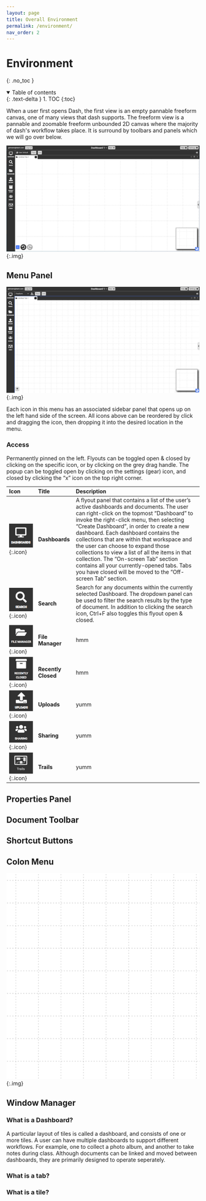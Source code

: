 ```yaml
---
layout: page
title: Overall Environment
permalink: /environment/
nav_order: 2
---
```


# Environment 
{: .no_toc }

<details open markdown="block">
  <summary>
    Table of contents
  </summary>
  {: .text-delta }
1. TOC
{:toc}
</details>

When a user first opens Dash, the first view is an empty pannable freeform canvas, one of many views that dash supports. The freeform view is a pannable and zoomable freeform unbounded 2D canvas where the majority of dash's workflow takes place. It is surround by toolbars and panels which we will go over below. 

![](../assets/images/overview.png){:.img}

## Menu Panel

![](../assets/gifs/menu-panel.gif){:.img}
<!-- <img src="../assets/gifs/menu-panel.gif" alt="menu panel" style="height: 400px;"/> -->

Each icon in this menu has an associated sidebar panel that opens up on the left hand side of the screen. All icons above can be reordered by click and dragging the icon, then dropping it into the desired location in the menu. 

### Access
Permanently pinned on the left. Flyouts can be toggled open & closed by clicking on the specific icon, or by clicking on the grey drag handle.  The popup can be toggled open by clicking on the settings (gear) icon, and closed by clicking the “x” icon on the top right corner. 

| Icon       | Title         | Description |
|:-------------|:------------------|:------|
| ![](../assets/icons/dashboards.png){:.icon}     | **Dashboards** | A flyout panel that contains a list of the user’s active dashboards and documents. The user can right-click on the topmost “Dashboard” to invoke the right-click menu, then selecting “Create Dashboard”, in order to create a new dashboard. Each dashboard contains the collections that are within that workspace and the user can choose to expand those collections to view a list of all the items in that collection. The “On-screen Tab” section contains all your currently-opened tabs. Tabs you have closed will be moved to the “Off-screen Tab” section.   |
| ![](../assets/icons/search.png){:.icon}         | **Search**   | Search for any documents within the currently selected Dashboard. The dropdown panel can be used to filter the search results by the type of document. In addition to clicking the search icon, Ctrl+F also toggles this flyout open & closed. |
| ![](../assets/icons/file-manager.png){:.icon}   | **File Manager** | hmm   |
| ![](../assets/icons/recently-closed.png){:.icon}| **Recently Closed** | hmm   |
| ![](../assets/icons/uploads.png){:.icon}        | **Uploads** | yumm  |
| ![](../assets/icons/sharing.png){:.icon}        | **Sharing** | yumm  |
| ![](../assets/icons/trails.png){:.icon}         | **Trails** | yumm  |


<!--

#### Dashboards
A flyout panel that contains a list of the user’s active dashboards and documents. The user can right-click on the topmost “Dashboard” to invoke the right-click menu, then selecting “Create Dashboard”, in order to create a new dashboard. Each dashboard contains the collections that are within that workspace and the user can choose to expand those collections to view a list of all the items in that collection. The “On-screen Tab” section contains all your currently-opened tabs. Tabs you have closed will be moved to the “Off-screen Tab” section. 
#### Search

#### File Manager

#### Recently Closed
A sidebar panel that contains all the documents that the user has recently closed or deleted.

#### Uploads
A sidebar panel that allows users to import existing files from their local machines, and view files they already have imported. 

#### Sharing
Sharing

#### Trails

-->


## Properties Panel

## Document Toolbar

## Shortcut Buttons

## Colon Menu

<!-- <img src="../assets/gifs/colon-menu.gif" alt="colon menu" style="height:300px;"/> -->
![](../assets/gifs/colon-menu.gif){:.img}


## Window Manager

### What is a Dashboard?
A particular layout of tiles is called a dashboard, and consists of one or more tiles. A user can have multiple dashboards to support different workflows. For example, one to collect a photo album, and another to take notes during class. Although documents can be linked and moved between dashboards, they are primarily designed to operate seperately. 

### What is a tab?

### What is a tile?



